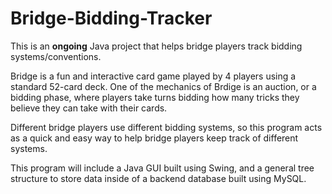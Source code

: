 # Bridge-Bidding-Tracker

This is an **ongoing** Java project that helps bridge players track bidding systems/conventions. 

Bridge is a fun and interactive card game played by 4 players using a standard 52-card deck. One of the mechanics of Brdige is an auction, or a bidding phase, where players take turns bidding how many tricks they believe they can take with their cards. 

Different bridge players use different bidding systems, so this program acts as a quick and easy way to help bridge players keep track of different systems.

This program will include a Java GUI built using Swing, and a general tree structure to store data inside of a backend database built using MySQL.
